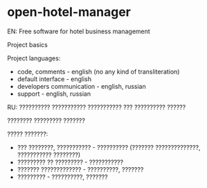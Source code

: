 # open-hotel-manager
EN: Free software for hotel business management

Project basics

Project languages:
* code, comments - english (no any kind of transliteration)
* default interface - english
* developers communication - english, russian
* support - english, russian


RU: ?????????? ??????????? ??????????? ??? ?????????? ??????

???????? ????????? ???????

????? ???????:
* ??? ????????, ??????????? - ?????????? (??????? ??????????????, ??????????? ????????)
* ????????? ?? ????????? - ???????????
* ??????? ????????????? - ??????????, ???????
* ????????? - ??????????, ???????
